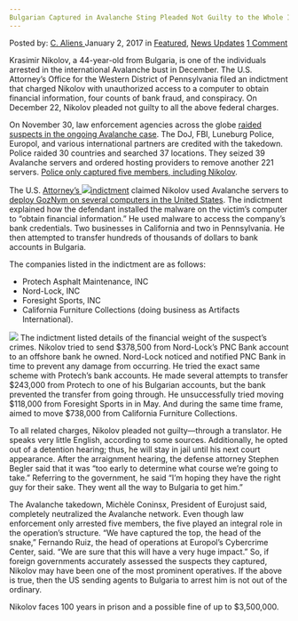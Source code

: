 ```yaml
---
Bulgarian Captured in Avalanche Sting Pleaded Not Guilty to the Whole Indictment
---
```

<article class="post-listing post-17273 post type-post status-publish format-standard has-post-thumbnail hentry  tag-avalanche tag-bulgarian tag-captured tag-guilty tag-indictment tag-pleaded tag-sting">
    <div class="post-inner">
        <span>Posted by: <a href="https://www.deepdotweb.com/author/caliens/" title="">C. Aliens </a></span>
    <span>January 2, 2017</span>
    <span>in <a href="https://www.deepdotweb.com/category/deepdot-news/" rel="category tag">Featured</a>, <a href="https://www.deepdotweb.com/category/news-updates/" rel="category tag">News Updates</a></span>
    <span><a href="https://www.deepdotweb.com/2017/01/02/bulgarian-captured-avalanche-sting-pleaded-not-guilty-whole-indictment/#comments">1 Comment</a></span>
    </p>
    <div class="clear"></div>
    <div class="entry">
    <p>Krasimir Nikolov, a 44-year-old from Bulgaria, is one of the individuals arrested in the international Avalanche bust in December. The U.S. Attorney&#8217;s Office for the Western District of Pennsylvania filed an indictment that charged Nikolov with unauthorized access to a computer to obtain financial information, four counts of bank fraud, and conspiracy. On December 22, Nikolov pleaded not guilty to all the above federal charges.</p>
    <p>On November 30, law enforcement agencies across the globe <a href="https://www.deepdotweb.com/2016/12/10/global-law-enforcement-arrests-five-suspects-four-year-cybercrime-investigation/">raided suspects in the ongoing Avalanche case</a>. The DoJ, FBI, Luneburg Police, Europol, and various international partners are credited with the takedown. Police raided 30 countries and searched 37 locations. They seized 39 Avalanche servers and ordered hosting providers to remove another 221 servers. <a href="http://m.phys.org/news/2016-12-bulgarian-guilty-cybercrime-case.html">Police only captured five members, including Nikolov</a>.</p>
    <p>The U.S. <a href="https://www.scribd.com/document/334956260/Krasimir-Nikolov-Indictment">Attorney&#8217;s <img class="wp-image-17280 aligncenter" src="/imgs/2016/12/word-image-139.png" srcset="/imgs/2016/12/word-image-139.png 639w, /imgs/2016/12/word-image-139-300x139.png 300w, /imgs/2016/12/word-image-139-272x125.png 272w" sizes="(max-width: 639px) 100vw, 639px" />indictment</a> claimed Nikolov used Avalanche servers to <a href="https://www.deepdotweb.com/2016/12/16/pennsylvania-state-prosecutor-pays-1400-bitcoin-ransom/">deploy GozNym on several computers in the United States</a>. The indictment explained how the defendant installed the malware on the victim’s computer to “obtain financial information.” He used malware to access the company’s bank credentials. Two businesses in California and two in Pennsylvania. He then attempted to transfer hundreds of thousands of dollars to bank accounts in Bulgaria.</p>
    <p>The companies listed in the indictment are as follows:</p>
    <ul>
    <li>Protech Asphalt Maintenance, INC</li>
    <li>Nord-Lock, INC</li>
    <li>Foresight Sports, INC</li>
    <li>California Furniture Collections (doing business as Artifacts International).</li>
    </ul>
    <p><img class="wp-image-17281 aligncenter" src="/imgs/2016/12/word-image-140.png" srcset="/imgs/2016/12/word-image-140.png 619w, /imgs/2016/12/word-image-140-300x85.png 300w" sizes="(max-width: 619px) 100vw, 619px" /> The indictment listed details of the financial weight of the suspect’s crimes. Nikolov tried to send $378,500 from Nord-Lock’s PNC Bank account to an offshore bank he owned. Nord-Lock noticed and notified PNC Bank in time to prevent any damage from occurring. He tried the exact same scheme with Protech’s bank accounts. He made several attempts to transfer $243,000 from Protech to one of his Bulgarian accounts, but the bank prevented the transfer from going through. He unsuccessfully tried moving $118,000 from Foresight Sports in in May. And during the same time frame, aimed to move $738,000 from California Furniture Collections.</p>
    <p>To all related charges, Nikolov pleaded not guilty—through a translator. He speaks very little English, according to some sources. Additionally, he opted out of a detention hearing; thus, he will stay in jail until his next court appearance. After the arraignment hearing, the defense attorney Stephen Begler said that it was &#8220;too early to determine what course we&#8217;re going to take.&#8221; Referring to the government, he said &#8220;I&#8217;m hoping they have the right guy for their sake. They went all the way to Bulgaria to get him.&#8221;</p>
    <p>The Avalanche takedown, Michèle Coninsx, President of Eurojust said, completely neutralized the Avalanche network. Even though law enforcement only arrested five members, the five played an integral role in the operation’s structure. “We have captured the top, the head of the snake,” Fernando Ruiz, the head of operations at Europol’s Cybercrime Center, said. “We are sure that this will have a very huge impact.” So, if foreign governments accurately assessed the suspects they captured, Nikolov may have been one of the most prominent operatives. If the above is true, then the US sending agents to Bulgaria to arrest him is not out of the ordinary.</p>
    <p>Nikolov faces 100 years in prison and a possible fine of up to $3,500,000.</p>
    </div>
    <span style="display:none"><a href="https://www.deepdotweb.com/tag/avalanche/" rel="tag">avalanche</a> <a href="https://www.deepdotweb.com/tag/bulgarian/" rel="tag">bulgarian</a> <a href="https://www.deepdotweb.com/tag/captured/" rel="tag">captured</a> <a href="https://www.deepdotweb.com/tag/guilty/" rel="tag">guilty</a> <a href="https://www.deepdotweb.com/tag/indictment/" rel="tag">indictment</a> <a href="https://www.deepdotweb.com/tag/pleaded/" rel="tag">pleaded</a> <a href="https://www.deepdotweb.com/tag/sting/" rel="tag">sting</a></span> <span style="display:none" class="updated">2017-01-02</span>
    <div style="display:none" class="vcard author" itemprop="author" itemscope itemtype="http://schema.org/Person"><strong class="fn" itemprop="name"><a href="https://www.deepdotweb.com/author/caliens/" title="Posts by C. Aliens" rel="author">C. Aliens</a></strong></div>
    </div>
</article>

